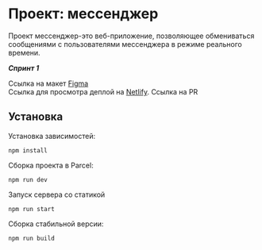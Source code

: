 # Проект: мессенджер 
Проект мессенджер-это веб-приложение, позволяющее обмениваться сообщениями с пользователями мессенджера в режиме реального времени. 

***Спринт 1***

Ссылка на макет [Figma](https://www.figma.com/file/njyjjPgy6kp0n79tn3Mn3M/PChat?node-id=0%3A1&t=qJ1olCzblo437EyZ-1)  
Ссылка для просмотра деплой на [Netlify](https://pollimchat.netlify.app). 
Ссылка на PR


## Установка

Установка зависимостей:
```
npm install
```

Сборка проекта в Parcel:
```
npm run dev
```

Запуск сервера со статикой

```
npm run start
```

Сборка стабильной версии: 

```
npm run build
```
